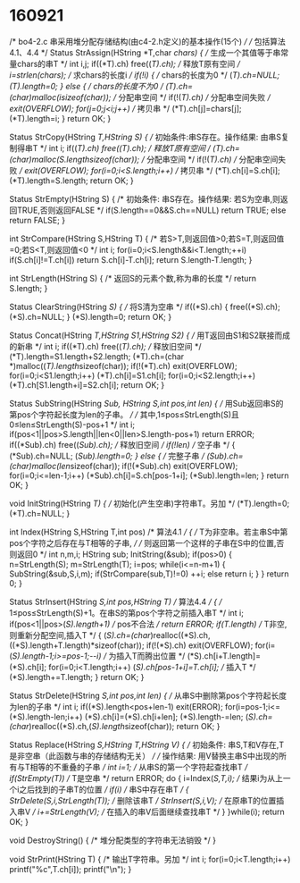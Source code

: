 # 160921
 /* bo4-2.c 串采用堆分配存储结构(由c4-2.h定义)的基本操作(15个) */
 /* 包括算法4.1、4.4 */
 Status StrAssign(HString *T,char *chars)
 { /* 生成一个其值等于串常量chars的串T */
   int i,j;
   if((*T).ch)
     free((*T).ch); /* 释放T原有空间 */
   i=strlen(chars); /* 求chars的长度i */
   if(!i)
   { /* chars的长度为0 */
     (*T).ch=NULL;
     (*T).length=0;
   }
   else
   { /* chars的长度不为0 */
     (*T).ch=(char*)malloc(i*sizeof(char)); /* 分配串空间 */
     if(!(*T).ch) /* 分配串空间失败 */
       exit(OVERFLOW);
     for(j=0;j<i;j++) /* 拷贝串 */
       (*T).ch[j]=chars[j];
     (*T).length=i;
   }
   return OK;
 }

 Status StrCopy(HString *T,HString S)
 { /* 初始条件:串S存在。操作结果: 由串S复制得串T */
   int i;
   if((*T).ch)
     free((*T).ch); /* 释放T原有空间 */
   (*T).ch=(char*)malloc(S.length*sizeof(char)); /* 分配串空间 */
   if(!(*T).ch) /* 分配串空间失败 */
     exit(OVERFLOW);
   for(i=0;i<S.length;i++) /* 拷贝串 */
     (*T).ch[i]=S.ch[i];
   (*T).length=S.length;
   return OK;
 }

 Status StrEmpty(HString S)
 { /* 初始条件: 串S存在。操作结果: 若S为空串,则返回TRUE,否则返回FALSE */
   if(S.length==0&&S.ch==NULL)
     return TRUE;
   else
     return FALSE;
 }

 int StrCompare(HString S,HString T)
 { /* 若S>T,则返回值>0;若S=T,则返回值=0;若S<T,则返回值<0 */
   int i;
   for(i=0;i<S.length&&i<T.length;++i)
     if(S.ch[i]!=T.ch[i])
       return S.ch[i]-T.ch[i];
   return S.length-T.length;
 }

 int StrLength(HString S)
 { /* 返回S的元素个数,称为串的长度 */
   return S.length;
 }

 Status ClearString(HString *S)
 { /* 将S清为空串 */
   if((*S).ch)
   {
     free((*S).ch);
     (*S).ch=NULL;
   }
   (*S).length=0;
   return OK;
 }

 Status Concat(HString *T,HString S1,HString S2)
 { /* 用T返回由S1和S2联接而成的新串 */
   int i;
   if((*T).ch)
     free((*T).ch); /* 释放旧空间 */
   (*T).length=S1.length+S2.length;
   (*T).ch=(char *)malloc((*T).length*sizeof(char));
   if(!(*T).ch)
     exit(OVERFLOW);
   for(i=0;i<S1.length;i++)
     (*T).ch[i]=S1.ch[i];
   for(i=0;i<S2.length;i++)
     (*T).ch[S1.length+i]=S2.ch[i];
   return OK;
 }

 Status SubString(HString *Sub, HString S,int pos,int len)
 { /* 用Sub返回串S的第pos个字符起长度为len的子串。 */
   /* 其中,1≤pos≤StrLength(S)且0≤len≤StrLength(S)-pos+1 */
   int i;
   if(pos<1||pos>S.length||len<0||len>S.length-pos+1)
     return ERROR;
   if((*Sub).ch)
     free((*Sub).ch); /* 释放旧空间 */
   if(!len) /* 空子串 */
   {
     (*Sub).ch=NULL;
     (*Sub).length=0;
   }
   else
   { /* 完整子串 */
     (*Sub).ch=(char*)malloc(len*sizeof(char));
     if(!(*Sub).ch)
       exit(OVERFLOW);
     for(i=0;i<=len-1;i++)
       (*Sub).ch[i]=S.ch[pos-1+i];
     (*Sub).length=len;
   }
   return OK;
 }

 void InitString(HString *T)
 { /* 初始化(产生空串)字符串T。另加 */
   (*T).length=0;
   (*T).ch=NULL;
 }

 int Index(HString S,HString T,int pos) /* 算法4.1 */
 { /* T为非空串。若主串S中第pos个字符之后存在与T相等的子串, */
   /* 则返回第一个这样的子串在S中的位置,否则返回0 */
   int n,m,i;
   HString sub;
   InitString(&sub);
   if(pos>0)
   {
     n=StrLength(S);
     m=StrLength(T);
     i=pos;
     while(i<=n-m+1)
     {
       SubString(&sub,S,i,m);
       if(StrCompare(sub,T)!=0)
	 ++i;
       else
	 return i;
     }
   }
   return 0;
  }

 Status StrInsert(HString *S,int pos,HString T) /* 算法4.4 */
 { /* 1≤pos≤StrLength(S)+1。在串S的第pos个字符之前插入串T */
   int i;
   if(pos<1||pos>(*S).length+1) /* pos不合法 */
     return ERROR;
   if(T.length) /* T非空,则重新分配空间,插入T */
   {
     (*S).ch=(char*)realloc((*S).ch,((*S).length+T.length)*sizeof(char));
     if(!(*S).ch)
       exit(OVERFLOW);
     for(i=(*S).length-1;i>=pos-1;--i) /* 为插入T而腾出位置 */
       (*S).ch[i+T.length]=(*S).ch[i];
     for(i=0;i<T.length;i++)
       (*S).ch[pos-1+i]=T.ch[i]; /* 插入T */
     (*S).length+=T.length;
   }
   return OK;
 }

 Status StrDelete(HString *S,int pos,int len)
 { /* 从串S中删除第pos个字符起长度为len的子串 */
   int i;
   if((*S).length<pos+len-1)
     exit(ERROR);
   for(i=pos-1;i<=(*S).length-len;i++)
     (*S).ch[i]=(*S).ch[i+len];
   (*S).length-=len;
   (*S).ch=(char*)realloc((*S).ch,(*S).length*sizeof(char));
   return OK;
 }

 Status Replace(HString *S,HString T,HString V)
 { /* 初始条件: 串S,T和V存在,T是非空串（此函数与串的存储结构无关） */
   /* 操作结果: 用V替换主串S中出现的所有与T相等的不重叠的子串 */
   int i=1; /* 从串S的第一个字符起查找串T */
   if(StrEmpty(T)) /* T是空串 */
     return ERROR;
   do
   {
     i=Index(*S,T,i); /* 结果i为从上一个i之后找到的子串T的位置 */
     if(i) /* 串S中存在串T */
     {
       StrDelete(S,i,StrLength(T)); /* 删除该串T */
       StrInsert(S,i,V); /* 在原串T的位置插入串V */
       i+=StrLength(V); /* 在插入的串V后面继续查找串T */
     }
   }while(i);
   return OK;
 }

 void DestroyString()
 { /* 堆分配类型的字符串无法销毁 */
 }

 void StrPrint(HString T)
 { /* 输出T字符串。另加 */
   int i;
   for(i=0;i<T.length;i++)
     printf("%c",T.ch[i]);
   printf("\n");
 }
